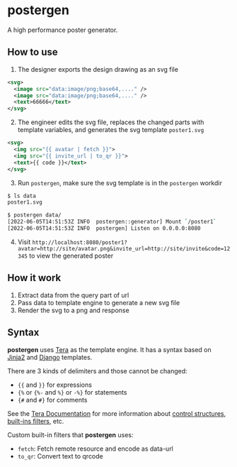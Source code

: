 # postergen

A high performance poster generator.

<!-- #[demo]() -->

## How to use

1. The designer exports the design drawing as an svg file

```svg
<svg>
  <image src="data:image/png;base64,...." /> 
  <image src="data:image/png;base64,...." />
  <text>66666</text>
</svg>
```

2. The engineer edits the svg file, replaces the changed parts with template variables, and generates the svg template `poster1.svg`

```svg
<svg>
  <img src="{{ avatar | fetch }}">
  <img src="{{ invite_url | to_qr }}">
  <text>{{ code }}</text>
</svg>
```

3. Run `postergen`, make sure the svg template is in the `postergen` workdir

```sh
$ ls data
poster1.svg

$ postergen data/
[2022-06-05T14:51:53Z INFO  postergen::generator] Mount `/poster1`
[2022-06-05T14:51:53Z INFO  postergen] Listen on 0.0.0.0:8080
```

4. Visit `http://localhost:8080/poster1?avatar=http://site/avatar.png&invite_url=http://site/invite&code=12345` to view the generated poster

## How it work

1. Extract data from the query part of url
2. Pass data to template engine to generate a new svg file
3. Render the svg to a png and response

## Syntax

**postergen** uses [Tera](https://github.com/Keats/tera) as the template engine. It has a syntax based on [Jinja2](http://jinja.pocoo.org/) and [Django](https://docs.djangoproject.com/en/3.1/topics/templates/) templates.

There are 3 kinds of delimiters and those cannot be changed:

- `{{` and `}}` for expressions
- `{%` or `{%-` and `%}` or `-%}` for statements
- `{#` and `#}` for comments

See the [Tera Documentation](https://tera.netlify.app/docs/#templates) for more information about [control structures](https://tera.netlify.app/docs/#control-structures), [built-ins filters](https://tera.netlify.app/docs/#built-ins), etc.


Custom built-in filters that **postergen** uses:

- `fetch`: Fetch remote resource and encode as data-url
- `to_qr`: Convert text to qrcode

